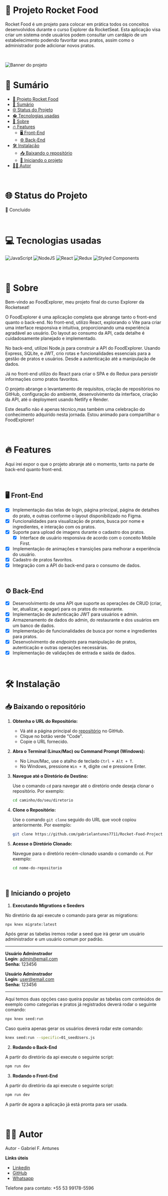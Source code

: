 # 🍔 Projeto Rocket Food

Rocket Food é um projeto para colocar em prática todos os conceitos desenvolvidos durante o curso Explorer da RocketSeat. Esta aplicação visa criar um sistema onde usuários podem consultar um cardápio de um estabelecimento podendo favoritar seus pratos, assim como o administrador pode adicionar novos pratos.

</br>

![Banner do projeto](/readme-assets/banner.jpg)

# 📑 Sumário

<!--ts-->

- [🍔 Projeto Rocket Food](#-projeto-rocket-food)
- [📑 Sumário](#-sumário)
- [🌐 Status do Projeto](#-status-do-projeto)
- [� Tecnologias usadas](#-tecnologias-usadas)
- [📝 Sobre](#-sobre)
- [🔥 Features](#-features)
  - [🖥️ Front-End](#️-front-end)
  - [⚙️ Back-End](#️-back-end)
- [🛠️ Instalação](#️-instalação)
  - [📥 Baixando o repositório](#-baixando-o-repositório)
  - [🚀 Iniciando o projeto](#-iniciando-o-projeto)
- [👨‍💻 Autor](#-autor)

</br>

# 🌐 Status do Projeto

🚀 Concluído

</br>

# 💻 Tecnologias usadas

![JavaScript](https://img.shields.io/badge/javascript-%23323330.svg?style=for-the-badge&logo=javascript&logoColor=%23F7DF1E)
![NodeJS](https://img.shields.io/badge/node.js-6DA55F?style=for-the-badge&logo=node.js&logoColor=white)
![React](https://img.shields.io/badge/react-%2320232a.svg?style=for-the-badge&logo=react&logoColor=%2361DAFB)
![Redux](https://img.shields.io/badge/redux-%23593d88.svg?style=for-the-badge&logo=redux&logoColor=white)
![Styled Components](https://img.shields.io/badge/styled--components-DB7093?style=for-the-badge&logo=styled-components&logoColor=white)

</br>

# 📝 Sobre

Bem-vindo ao FoodExplorer, meu projeto final do curso Explorer da Rocketseat!

O FoodExplorer é uma aplicação completa que abrange tanto o front-end quanto o back-end. No front-end, utilizo React, explorando o Vite para criar uma interface responsiva e intuitiva, proporcionando uma experiência agradável ao usuário. Do layout ao consumo da API, cada detalhe é cuidadosamente planejado e implementado.

No back-end, utilizei Node.js para construir a API do FoodExplorer. Usando Express, SQLite, e JWT, crio rotas e funcionalidades essenciais para a gestão de pratos e usuários. Desde a autenticação até a manipulação de dados.

Já no front-end utilizo do React para criar o SPA e do Redux para persistir informações como pratos favoritos.

O projeto abrange o levantamento de requisitos, criação de repositórios no GitHub, configuração do ambiente, desenvolvimento da interface, criação da API, até o deployment usando Netlify e Render.

Este desafio não é apenas técnico,mas também uma celebração do conhecimento adquirido nesta jornada. Estou animado para compartilhar o FoodExplorer!

</br>

# 🔥 Features

Aqui irei expor o que o projeto abranje até o momento, tanto na parte de back-end quanto front-end.

</br>

## 🖥️ Front-End

- [x] Implementação das telas de login, página principal, página de detalhes do prato, e outras conforme o layout disponibilizado no Figma.
- [x] Funcionalidades para visualização de pratos, busca por nome e ingredientes, e interação com os pratos.
- [x] Suporte para upload de imagens durante o cadastro dos pratos.
  - [x] Interface de usuário responsiva de acordo com o conceito Mobile First.
- [x] Implementação de animações e transições para melhorar a experiência do usuário.
- [x] Cadastro de pratos favoritos.
- [x] Integração com a API do back-end para o consumo de dados.

</br>

## ⚙️ Back-End

- [x] Desenvolvimento de uma API que suporte as operações de CRUD (criar, ler, atualizar, e apagar) para os pratos do restaurante.
- [x] Implementação de autenticação JWT para usuários e admin.
- [x] Armazenamento de dados do admin, do restaurante e dos usuários em um banco de dados.
- [x] Implementação de funcionalidades de busca por nome e ingredientes para pratos.
- [x] Desenvolvimento de _endpoints_ para manipulação de pratos, autenticação e outras operações necessárias.
- [x] Implementação de validações de entrada e saída de dados.

</br>

# 🛠️ Instalação

## 📥 Baixando o repositório

1. **Obtenha o URL do Repositório:**

   - Vá até a página principal do [repositório](https://github.com/gabrielantunes7711/Rocket-Food-Project) no GitHub.
   - Clique no botão verde "Code".
   - Copie o URL fornecido.

2. **Abra o Terminal (Linux/Mac) ou Command Prompt (Windows):**

   - No Linux/Mac, use o atalho de teclado `Ctrl + Alt + T`.
   - No Windows, pressione `Win + R`, digite `cmd` e pressione Enter.

3. **Navegue até o Diretório de Destino:**

   Use o comando `cd` para navegar até o diretório onde deseja clonar o repositório. Por exemplo:

   ```bash
   cd caminho/do/seu/diretorio
   ```

4. **Clone o Repositório:**

   Use o comando `git clone` seguido do URL que você copiou anteriormente. Por exemplo:

   ```bash
   git clone https://github.com/gabrielantunes7711/Rocket-Food-Project.git
   ```

5. **Acesse o Diretório Clonado:**

   Navegue para o diretório recém-clonado usando o comando `cd`. Por exemplo:

   ```bash
   cd nome-do-repositorio
   ```

</br>

## 🚀 Iniciando o projeto

1. **Executando Migrations e Seeders**

No diretório da api execute o comando para gerar as migrations:

```bash
npx knex migrate:latest
```

Após gerar as tabelas iremos rodar a seed que irá gerar um usuário administrador e um usuário comum por padrão.

---

**Usuário Adminstrador**  
**Login:** admin@email.com  
**Senha:** 123456

**Usuário Adminstrador**  
**Login:** user@email.com  
**Senha:** 123456

---

Aqui temos duas opções caso queira popular as tabelas com conteúdos de exemplo como categorias e pratos já registrados deverá rodar o seguinte comando:

```bash
npx knex seed:run
```

Caso queira apenas gerar os usuários deverá rodar este comando:

```bash
knex seed:run --specific=01_seedUsers.js
```

2. **Rodando o Back-End**

A partir do diretório da api execute o seguinte script:

```bash
npm run dev
```

3. **Rodando o Front-End**

A partir do diretório da api execute o seguinte script:

```bash
npm run dev
```

A partir de agora a aplicação já está pronta para ser usada.

</br>

# 👨‍💻 Autor

Autor - Gabriel F. Antunes

**Links úteis**

- [Linkedin](https://www.linkedin.com/in/gabriel-antunes-967ba9207/)
- [GitHub](https://github.com/gabrielantunes7711)
- [Whatsapp](https://whatsa.me/5553991785596)

Telefone para contato: +55 53 99178-5596
